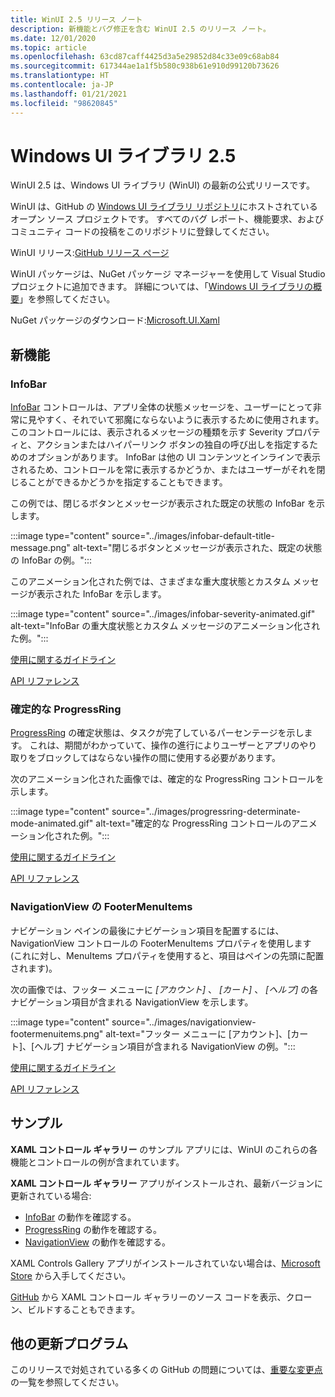```yaml
---
title: WinUI 2.5 リリース ノート
description: 新機能とバグ修正を含む WinUI 2.5 のリリース ノート。
ms.date: 12/01/2020
ms.topic: article
ms.openlocfilehash: 63cd87caff4425d3a5e29852d84c33e09c68ab84
ms.sourcegitcommit: 617344ae1a1f5b580c938b61e910d99120b73626
ms.translationtype: HT
ms.contentlocale: ja-JP
ms.lasthandoff: 01/21/2021
ms.locfileid: "98620845"
---
```

# <a name="windows-ui-library-25"></a>Windows UI ライブラリ 2.5

WinUI 2.5 は、Windows UI ライブラリ (WinUI) の最新の公式リリースです。

WinUI は、GitHub の [Windows UI ライブラリ リポジトリ](https://aka.ms/winui)にホストされているオープン ソース プロジェクトです。 すべてのバグ レポート、機能要求、およびコミュニティ コードの投稿をこのリポジトリに登録してください。

WinUI リリース:[GitHub リリース ページ](https://github.com/microsoft/microsoft-ui-xaml/releases)

WinUI パッケージは、NuGet パッケージ マネージャーを使用して Visual Studio プロジェクトに追加できます。 詳細については、「[Windows UI ライブラリの概要](../getting-started.md)」を参照してください。

NuGet パッケージのダウンロード:[Microsoft.UI.Xaml](https://www.nuget.org/packages/Microsoft.UI.Xaml)

## <a name="new-features"></a>新機能

### <a name="infobar"></a>InfoBar

[InfoBar](/windows/uwp/design/controls-and-patterns/infobar) コントロールは、アプリ全体の状態メッセージを、ユーザーにとって非常に見やすく、それでいて邪魔にならないように表示するために使用されます。 このコントロールには、表示されるメッセージの種類を示す Severity プロパティと、アクションまたはハイパーリンク ボタンの独自の呼び出しを指定するためのオプションがあります。 InfoBar は他の UI コンテンツとインラインで表示されるため、コントロールを常に表示するかどうか、またはユーザーがそれを閉じることができるかどうかを指定することもできます。

この例では、閉じるボタンとメッセージが表示された既定の状態の InfoBar を示します。

:::image type="content" source="../images/infobar-default-title-message.png" alt-text="閉じるボタンとメッセージが表示された、既定の状態の InfoBar の例。":::

このアニメーション化された例では、さまざまな重大度状態とカスタム メッセージが表示された InfoBar を示します。

:::image type="content" source="../images/infobar-severity-animated.gif" alt-text="InfoBar の重大度状態とカスタム メッセージのアニメーション化された例。":::

[使用に関するガイドライン](/windows/uwp/design/controls-and-patterns/infobar)

[API リファレンス](/windows/winui/api/microsoft.ui.xaml.controls.infobar)

### <a name="determinate-progressring"></a>確定的な ProgressRing

[ProgressRing](/windows/uwp/design/controls-and-patterns/progress-controls) の確定状態は、タスクが完了しているパーセンテージを示します。 これは、期間がわかっていて、操作の進行によりユーザーとアプリのやり取りをブロックしてはならない操作の間に使用する必要があります。

次のアニメーション化された画像では、確定的な ProgressRing コントロールを示します。

:::image type="content" source="../images/progressring-determinate-mode-animated.gif" alt-text="確定的な ProgressRing コントロールのアニメーション化された例。":::<br>

[使用に関するガイドライン](/windows/uwp/design/controls-and-patterns/progress-controls#progress-controls-best-practices)

[API リファレンス](/windows/winui/api/microsoft.ui.xaml.controls.progressring)


### <a name="navigationview-footermenuitems"></a>NavigationView の FooterMenuItems

ナビゲーション ペインの最後にナビゲーション項目を配置するには、NavigationView コントロールの FooterMenuItems プロパティを使用します (これに対し、MenuItems プロパティを使用すると、項目はペインの先頭に配置されます)。

次の画像では、フッター メニューに *[アカウント]* 、 *[カート]* 、 *[ヘルプ]* の各ナビゲーション項目が含まれる NavigationView を示します。

:::image type="content" source="../images/navigationview-footermenuitems.png" alt-text="フッター メニューに [アカウント]、[カート]、[ヘルプ] ナビゲーション項目が含まれる NavigationView の例。":::

[使用に関するガイドライン](/windows/uwp/design/controls-and-patterns/navigationview?#footer-menu-items)

[API リファレンス](/windows/winui/api/microsoft.ui.xaml.controls.navigationview.footermenuitems)

## <a name="samples"></a>サンプル

**XAML コントロール ギャラリー** のサンプル アプリには、WinUI のこれらの各機能とコントロールの例が含まれています。

**XAML コントロール ギャラリー** アプリがインストールされ、最新バージョンに更新されている場合:

- [InfoBar](xamlcontrolsgallery:/item/InfoBar) の動作を確認する。
- [ProgressRing](xamlcontrolsgallery:/item/ProgressRing) の動作を確認する。
- [NavigationView](xamlcontrolsgallery:/item/NavigationView) の動作を確認する。

XAML Controls Gallery アプリがインストールされていない場合は、[Microsoft Store](https://aka.ms/xamlgalleryapp) から入手してください。

[GitHub](https://github.com/Microsoft/Xaml-Controls-Gallery) から XAML コントロール ギャラリーのソース コードを表示、クローン、ビルドすることもできます。

## <a name="other-updates"></a>他の更新プログラム

このリリースで対処されている多くの GitHub の問題については、[重要な変更点](https://github.com/microsoft/microsoft-ui-xaml/releases/tag/v2.5.0)の一覧を参照してください。
